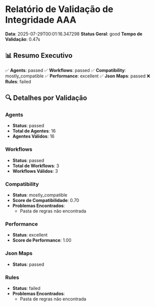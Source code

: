 # Relatório de Validação de Integridade AAA

**Data**: 2025-07-29T00:01:16.347298
**Status Geral**: good
**Tempo de Validação**: 0.47s

## 📊 Resumo Executivo

✅ **Agents**: passed
✅ **Workflows**: passed
✅ **Compatibility**: mostly_compatible
✅ **Performance**: excellent
✅ **Json Maps**: passed
❌ **Rules**: failed

## 🔍 Detalhes por Validação

### Agents

- **Status**: passed
- **Total de Agentes**: 16
- **Agentes Válidos**: 16

### Workflows

- **Status**: passed
- **Total de Workflows**: 3
- **Workflows Válidos**: 3

### Compatibility

- **Status**: mostly_compatible
- **Score de Compatibilidade**: 0.70
- **Problemas Encontrados**:
  - Pasta de regras não encontrada

### Performance

- **Status**: excellent
- **Score de Performance**: 1.00

### Json Maps

- **Status**: passed

### Rules

- **Status**: failed
- **Problemas Encontrados**:
  - Pasta de regras não encontrada
